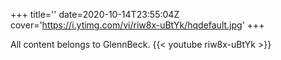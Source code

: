 +++
title=''
date=2020-10-14T23:55:04Z
cover='https://i.ytimg.com/vi/riw8x-uBtYk/hqdefault.jpg'
+++

All content belongs to GlennBeck.
{{< youtube riw8x-uBtYk >}}

